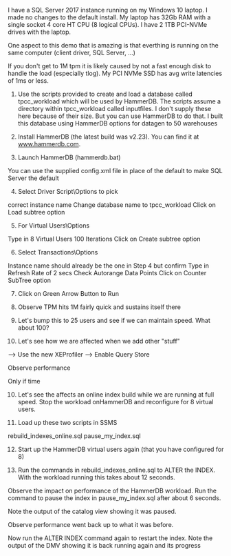 I have a SQL Server 2017 instance running on my Windows 10 laptop. I made no changes to the default install. My laptop has 32Gb RAM with a single socket 4 core HT CPU (8 logical CPUs). I have 2 1TB PCI-NVMe drives with the laptop.

One aspect to this demo that is amazing is that everthing is running on the same computer (client driver, SQL Server, ...)

If you don't get to 1M tpm it is likely caused by not a fast enough disk to handle the load (especially tlog). My PCI NVMe SSD has avg write latencies of 1ms or less.

1. Use the scripts provided to create and load a database called tpcc_workload which will be used by HammerDB. The scripts assume a directory within tpcc_workload called inputfiles. I don't supply these here because of their size. But you can use HammerDB to do that. I built this database using HammerDB options for datagen to 50 warehouses

2. Install HammerDB (the latest build was v2.23). You can find it at www.hammerdb.com.

3. Launch HammerDB (hammerdb.bat)

You can use the supplied config.xml file in place of the default to make SQL Server the default

4. Select Driver Script\Options to pick

correct instance name
Change database name to tpcc_workload
Click on Load subtree option

5. For Virtual Users\Options

Type in 8 Virtual Users
100 Iterations
Click on Create subtree option

6. Select Transactions\Options

Instance name should already be the one in Step 4 but confirm
Type in Refresh Rate of 2 secs
Check Autorange Data Points
Click on Counter SubTree option

7. Click on Green Arrow Button to Run

8. Observe TPM hits 1M fairly quick and sustains itself there

9. Let's bump this to 25 users and see if we can maintain speed. What about 100?

10. Let's see how we are affected when we add other "stuff"

--> Use the new XEProfiler
--> Enable Query Store

Observe performance

Only if time

10. Let's see the affects an online index build while we are running at full speed. Stop the workload onHammerDB and reconfigure for 8 virtual users.

11. Load up these two scripts in SSMS

rebuild_indexes_online.sql
pause_my_index.sql

12. Start up the HammerDB virtual users again (that you have configured for 8)

13. Run the commands in rebuild_indexes_online.sql to ALTER the INDEX. With the workload running this takes about 12 seconds.

Observe the impact on performance of the HammerDB workload. Run the command to pause the index in pause_my_index.sql after about 6 seconds.

Note the output of the catalog view showing it was paused.

Observe performance went back up to what it was before.

Now run the ALTER INDEX command again to restart the index. Note the output of the DMV showing it is back running again and its progress










